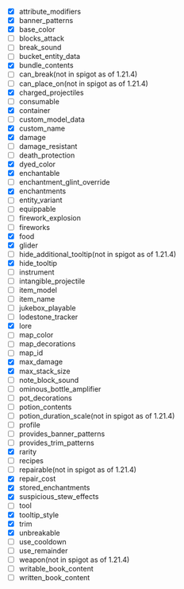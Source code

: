 - [X] attribute_modifiers
- [X] banner_patterns
- [X] base_color
- [ ] blocks_attack
- [ ] break_sound
- [ ] bucket_entity_data
- [X] bundle_contents
- [ ] can_break(not in spigot as of 1.21.4)
- [ ] can_place_on(not in spigot as of 1.21.4)
- [X] charged_projectiles
- [ ] consumable
- [X] container
- [ ] custom_model_data
- [X] custom_name
- [X] damage
- [ ] damage_resistant
- [ ] death_protection
- [X] dyed_color
- [X] enchantable
- [ ] enchantment_glint_override
- [X] enchantments
- [ ] entity_variant
- [ ] equippable
- [ ] firework_explosion
- [ ] fireworks
- [X] food
- [X] glider
- [ ] hide_additional_tooltip(not in spigot as of 1.21.4)
- [X] hide_tooltip
- [ ] instrument
- [ ] intangible_projectile
- [ ] item_model
- [ ] item_name
- [ ] jukebox_playable
- [ ] lodestone_tracker
- [X] lore
- [ ] map_color
- [ ] map_decorations
- [ ] map_id
- [X] max_damage
- [X] max_stack_size
- [ ] note_block_sound
- [ ] ominous_bottle_amplifier
- [ ] pot_decorations
- [ ] potion_contents
- [ ] potion_duration_scale(not in spigot as of 1.21.4)
- [ ] profile
- [ ] provides_banner_patterns
- [ ] provides_trim_patterns
- [X] rarity
- [ ] recipes
- [ ] repairable(not in spigot as of 1.21.4)
- [X] repair_cost
- [X] stored_enchantments
- [X] suspicious_stew_effects
- [ ] tool
- [X] tooltip_style
- [X] trim
- [X] unbreakable
- [ ] use_cooldown
- [ ] use_remainder
- [ ] weapon(not in spigot as of 1.21.4)
- [ ] writable_book_content
- [ ] written_book_content